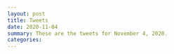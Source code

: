 ```yaml
---
layout: post
title: Tweets
date: 2020-11-04
summary: These are the tweets for November 4, 2020.
categories:
---
```


